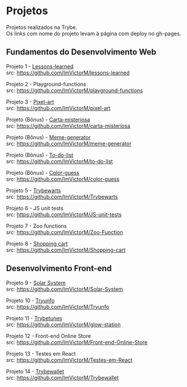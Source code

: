 # Projetos

Projetos realizados na Trybe.</br>
Os links com nome do projeto levam à página com deploy no gh-pages.

##  Fundamentos do Desenvolvimento Web
Projeto 1 - [Lessons-learned](https://imvictorm.github.io/lessons-learned/)<br/>
src: https://github.com/ImVictorM/lessons-learned

Projeto 2 - Playground-functions<br/>
src: https://github.com/ImVictorM/playground-functions

Projeto 3 - [Pixel-art](https://imvictorm.github.io/pixel-art/)<br/>
src: https://github.com/ImVictorM/pixel-art

Projeto (Bônus) - [Carta-misteriosa](https://imvictorm.github.io/carta-misteriosa/)<br/>
src: https://github.com/ImVictorM/carta-misteriosa

Projeto (Bônus) - [Meme-generator](https://imvictorm.github.io/meme-generator/)<br/>
src: https://github.com/ImVictorM/meme-generator

Projeto (Bônus) - [To-do-list](https://imvictorm.github.io/to-do-list/)<br/>
src: https://github.com/ImVictorM/to-do-list

Projeto (Bônus) - [Color-guess](https://imvictorm.github.io/color-guess/)<br/>
src: https://github.com/ImVictorM/color-guess

Projeto 5 - [Trybewarts](https://imvictorm.github.io/Trybewarts/)<br/>
src: https://github.com/ImVictorM/Trybewarts

Projeto 6 - JS unit tests<br/>
src: https://github.com/ImVictorM/JS-unit-tests

Projeto 7 - Zoo functions<br/>
src: https://github.com/ImVictorM/Zoo-Function

Projeto 8 - [Shopping cart](https://imvictorm.github.io/Shopping-cart/)<br/>
src: https://github.com/ImVictorM/Shopping-cart
## Desenvolvimento Front-end
Projeto 9 - [Solar System](https://imvictorm.github.io/Solar-System/)<br/>
src: https://github.com/ImVictorM/Solar-System

Projeto 10 - [Tryunfo](https://imvictorm.github.io/Tryunfo/)<br/>
src: https://github.com/ImVictorM/Tryunfo

Projeto 11 - [Trybetunes](https://imvictorm.github.io/glow-station/#/)<br/>
src: https://github.com/ImVictorM/glow-station

Projeto 12 - Front-end Online Store <br/>
src: https://github.com/ImVictorM/Front-end-Online-Store

Projeto 13 - Testes em React <br/>
src: https://github.com/ImVictorM/Testes-em-React

Projeto 14 - [Trybewallet](https://imvictorm.github.io/Trybewallet/#/)<br/>
src: https://github.com/ImVictorM/Trybewallet
